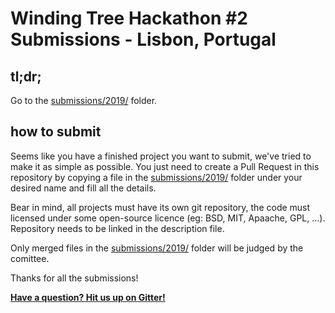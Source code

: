# Winding Tree Hackathon #2 Submissions - Lisbon, Portugal

## tl;dr;

Go to the [submissions/2019/](2019/) folder.

## how to submit

Seems like you have a finished project you want to submit,
we've tried to make it as simple as possible. You just need to
create a Pull Request in this repository by copying a file
in the [submissions/2019/](2019/) folder under your desired name and fill
all the details.

Bear in mind, all projects must have its own git repository,
the code must licensed under some open-source licence (eg: BSD,
MIT, Apaache, GPL, ...). Repository needs to be linked in the
description file.

Only merged files in the [submissions/2019/](2019/) folder will be judged by
the comittee.

Thanks for all the submissions!

[**Have a question? Hit us up on Gitter!**](https://gitter.im/windingtree/lisbon-2019-support)

